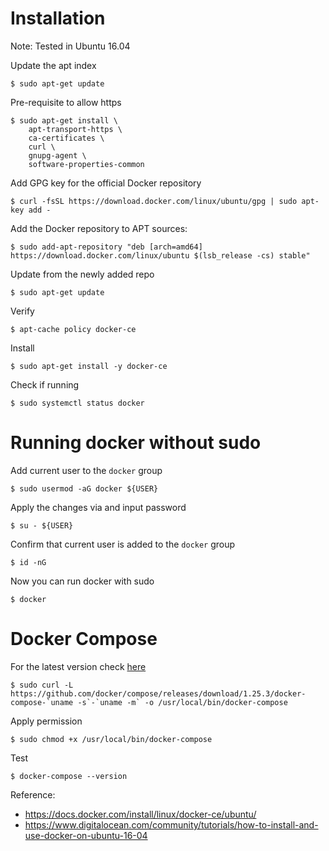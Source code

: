 # Installation
Note: Tested in Ubuntu 16.04

Update the apt index
```
$ sudo apt-get update
```

Pre-requisite to allow https
```
$ sudo apt-get install \
    apt-transport-https \
    ca-certificates \
    curl \
    gnupg-agent \
    software-properties-common
```

Add GPG key for the official Docker repository 
```
$ curl -fsSL https://download.docker.com/linux/ubuntu/gpg | sudo apt-key add -
```
Add the Docker repository to APT sources:
```
$ sudo add-apt-repository "deb [arch=amd64] https://download.docker.com/linux/ubuntu $(lsb_release -cs) stable"
```
Update from the newly added repo
```
$ sudo apt-get update
```
Verify
```
$ apt-cache policy docker-ce
```



Install
```
$ sudo apt-get install -y docker-ce
```

Check if running
```
$ sudo systemctl status docker
```


# Running docker without sudo
Add current user to the `docker` group
```
$ sudo usermod -aG docker ${USER}
```

Apply the changes via and input password
```
$ su - ${USER}
```

Confirm that current user is added to the `docker` group
```
$ id -nG
```

Now you can run docker with sudo
```
$ docker
```


# Docker Compose
For the latest version check [here](https://github.com/docker/compose/releases)
```
$ sudo curl -L https://github.com/docker/compose/releases/download/1.25.3/docker-compose-`uname -s`-`uname -m` -o /usr/local/bin/docker-compose
```
Apply permission
```
$ sudo chmod +x /usr/local/bin/docker-compose
```
Test
```
$ docker-compose --version
```


Reference:
- https://docs.docker.com/install/linux/docker-ce/ubuntu/
- https://www.digitalocean.com/community/tutorials/how-to-install-and-use-docker-on-ubuntu-16-04
